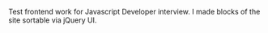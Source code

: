 Test frontend work for Javascript Developer interview.
I made blocks of the site sortable via jQuery UI.
